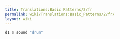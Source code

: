 ```yaml
---
title: Translations:Basic Patterns/2/fr
permalink: wiki/Translations:Basic_Patterns/2/fr/
layout: wiki
---
```


``` Haskell
d1 $ sound "drum"
```
